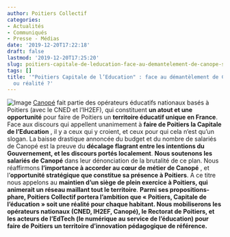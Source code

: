 ```yaml
---
author: Poitiers Collectif
categories:
- Actualités
- Communiqués
- Presse - Médias
date: '2019-12-20T17:22:18'
draft: false
lastmod: '2019-12-20T17:25:20'
slug: poitiers-capitale-de-leducation-face-au-demantelement-de-canope-slogan-ou-realite
tags: []
title: '"Poitiers Capitale de l’Education" : face au démantèlement de Canopé, slogan
  ou réalité ?'
---
```


![Image](/images/2025/poitiers-capitale-de-leducation-face-au-demantelement-de-canope-slogan-ou-realite/ReseauCanope-1024x576.jpg) [Canopé](https://www.reseau-canope.fr/) fait partie des opérateurs éducatifs nationaux basés à Poitiers (avec le CNED et l’IH2EF), qui constituent **un atout et une opportunité** pour faire de Poitiers un **territoire éducatif unique en France**. Face aux discours qui appellent unanimement à **faire de Poitiers la Capitale de l’Education** , il y a ceux qui y croient, et ceux pour qui cela n’est qu’un slogan. La baisse drastique annoncée du budget et du nombre de salariés de Canopé est la preuve du **décalage flagrant entre les intentions du Gouvernement, et les discours portés localement**. **Nous soutenons les salariés de Canopé** dans leur dénonciation de la brutalité de ce plan. Nous réaffirmons **l’importance à accorder au cœur de métier de Canopé** , et l’**opportunité stratégique que constitue sa présence à Poitiers**. A ce titre nous appelons au **maintien d’un siège de plein exercice à Poitiers, qui animerait un réseau maillant tout le territoire**. **Parmi ses propositions-phare, Poitiers Collectif portera l’ambition que « Poitiers, Capitale de l’éducation » soit une réalité pour chaque habitant. Nous mobiliserons les opérateurs nationaux (CNED, IH2EF, Canopé), le Rectorat de Poitiers, et les acteurs de l’EdTech (le numérique au service de l’éducation) pour faire de Poitiers un territoire d’innovation pédagogique de référence.**

